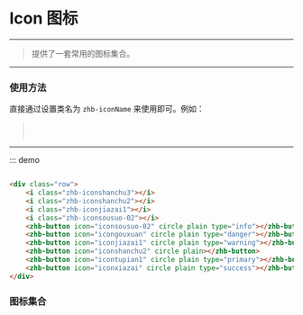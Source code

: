 # Icon 图标
----
> 提供了一套常用的图标集合。
---- 
### 使用方法

直接通过设置类名为 ```zhb-iconName``` 来使用即可。例如：

><img :src="$withBase('/assets/img/icon.png')" style="margin: 15px 0 ">
---

::: demo
```html

<div class="row">
    <i class="zhb-iconshanchu3"></i>
    <i class="zhb-iconshanchu2"></i>
    <i class="zhb-iconjiazai1"></i>
    <i class="zhb-iconsousuo-02"></i>
    <zhb-button icon="iconsousuo-02" circle plain type="info"></zhb-button>
    <zhb-button icon="icongouxuan" circle plain type="danger"></zhb-button>
    <zhb-button icon="iconjiazai1" circle plain type="warning"></zhb-button>
    <zhb-button icon="iconshanchu2" circle plain></zhb-button>
    <zhb-button icon="icontupian1" circle plain type="primary"></zhb-button>
    <zhb-button icon="iconxiazai" circle plain type="success"></zhb-button>
</div>

```
### 图标集合

<iframe :src="$withBase('/fonts/demo_index.html')" style="width: 100%;
                                                height: 1490px;
                                                overflow: hidden;
                                                border: none;"></iframe>
